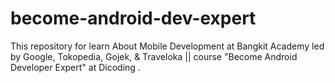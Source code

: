 # become-android-dev-expert
This repository for learn About Mobile Development at Bangkit Academy led by Google, Tokopedia, Gojek, &amp; Traveloka || course "Become Android Developer Expert" at Dicoding . 
